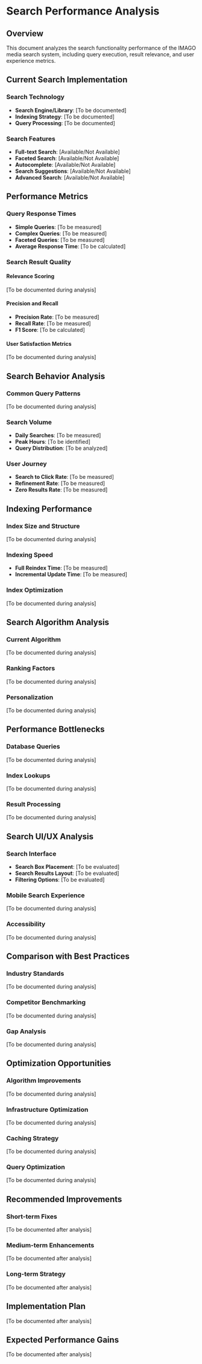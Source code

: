 # Search Performance Analysis

## Overview
This document analyzes the search functionality performance of the IMAGO media search system, including query execution, result relevance, and user experience metrics.

## Current Search Implementation

### Search Technology
- **Search Engine/Library**: [To be documented]
- **Indexing Strategy**: [To be documented]
- **Query Processing**: [To be documented]

### Search Features
- **Full-text Search**: [Available/Not Available]
- **Faceted Search**: [Available/Not Available]
- **Autocomplete**: [Available/Not Available]
- **Search Suggestions**: [Available/Not Available]
- **Advanced Search**: [Available/Not Available]

## Performance Metrics

### Query Response Times
- **Simple Queries**: [To be measured]
- **Complex Queries**: [To be measured]
- **Faceted Queries**: [To be measured]
- **Average Response Time**: [To be calculated]

### Search Result Quality

#### Relevance Scoring
[To be documented during analysis]

#### Precision and Recall
- **Precision Rate**: [To be measured]
- **Recall Rate**: [To be measured]
- **F1 Score**: [To be calculated]

#### User Satisfaction Metrics
[To be documented during analysis]

## Search Behavior Analysis

### Common Query Patterns
[To be documented during analysis]

### Search Volume
- **Daily Searches**: [To be measured]
- **Peak Hours**: [To be identified]
- **Query Distribution**: [To be analyzed]

### User Journey
- **Search to Click Rate**: [To be measured]
- **Refinement Rate**: [To be measured]
- **Zero Results Rate**: [To be measured]

## Indexing Performance

### Index Size and Structure
[To be documented during analysis]

### Indexing Speed
- **Full Reindex Time**: [To be measured]
- **Incremental Update Time**: [To be measured]

### Index Optimization
[To be documented during analysis]

## Search Algorithm Analysis

### Current Algorithm
[To be documented during analysis]

### Ranking Factors
[To be documented during analysis]

### Personalization
[To be documented during analysis]

## Performance Bottlenecks

### Database Queries
[To be documented during analysis]

### Index Lookups
[To be documented during analysis]

### Result Processing
[To be documented during analysis]

## Search UI/UX Analysis

### Search Interface
- **Search Box Placement**: [To be evaluated]
- **Search Results Layout**: [To be evaluated]
- **Filtering Options**: [To be evaluated]

### Mobile Search Experience
[To be documented during analysis]

### Accessibility
[To be documented during analysis]

## Comparison with Best Practices

### Industry Standards
[To be documented during analysis]

### Competitor Benchmarking
[To be documented during analysis]

### Gap Analysis
[To be documented during analysis]

## Optimization Opportunities

### Algorithm Improvements
[To be documented during analysis]

### Infrastructure Optimization
[To be documented during analysis]

### Caching Strategy
[To be documented during analysis]

### Query Optimization
[To be documented during analysis]

## Recommended Improvements

### Short-term Fixes
[To be documented after analysis]

### Medium-term Enhancements
[To be documented after analysis]

### Long-term Strategy
[To be documented after analysis]

## Implementation Plan
[To be documented after analysis]

## Expected Performance Gains
[To be documented after analysis]